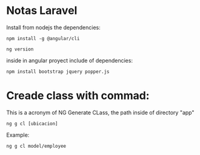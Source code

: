 # Notas Laravel  


Install from nodejs the dependencies:

```
npm install -g @angular/cli
```

```
ng version
```

inside in angular proyect include of dependencies:

```
npm install bootstrap jquery popper.js
```

# Creade class with commad:
This is a acronym of NG Generate CLass, the path inside of directory "app" 
```
ng g cl [ubicacion]
```
Example:
```
ng g cl model/employee
```


